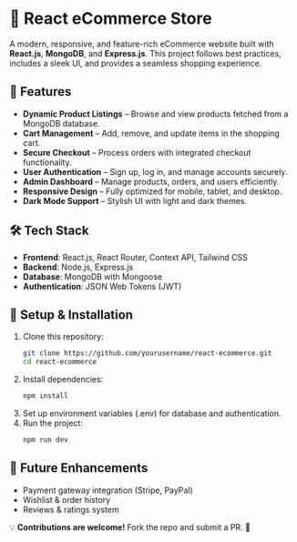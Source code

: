 # 🛒 React eCommerce Store  

A modern, responsive, and feature-rich eCommerce website built with **React.js**, **MongoDB**, and **Express.js**. This project follows best practices, includes a sleek UI, and provides a seamless shopping experience.  

## 🚀 Features  
- **Dynamic Product Listings** – Browse and view products fetched from a MongoDB database.  
- **Cart Management** – Add, remove, and update items in the shopping cart.  
- **Secure Checkout** – Process orders with integrated checkout functionality.  
- **User Authentication** – Sign up, log in, and manage accounts securely.  
- **Admin Dashboard** – Manage products, orders, and users efficiently.  
- **Responsive Design** – Fully optimized for mobile, tablet, and desktop.  
- **Dark Mode Support** – Stylish UI with light and dark themes.  

## 🛠 Tech Stack  
- **Frontend**: React.js, React Router, Context API, Tailwind CSS  
- **Backend**: Node.js, Express.js  
- **Database**: MongoDB with Mongoose  
- **Authentication**: JSON Web Tokens (JWT)  

## 📌 Setup & Installation  
1. Clone this repository:  
   ```sh
   git clone https://github.com/yourusername/react-ecommerce.git
   cd react-ecommerce
   ```
2. Install dependencies:  
   ```sh
   npm install
   ```
3. Set up environment variables (.env) for database and authentication.  
4. Run the project:  
   ```sh
   npm run dev
   ```

## 🎯 Future Enhancements  
- Payment gateway integration (Stripe, PayPal)  
- Wishlist & order history  
- Reviews & ratings system  

💡 **Contributions are welcome!** Fork the repo and submit a PR. 🚀  
